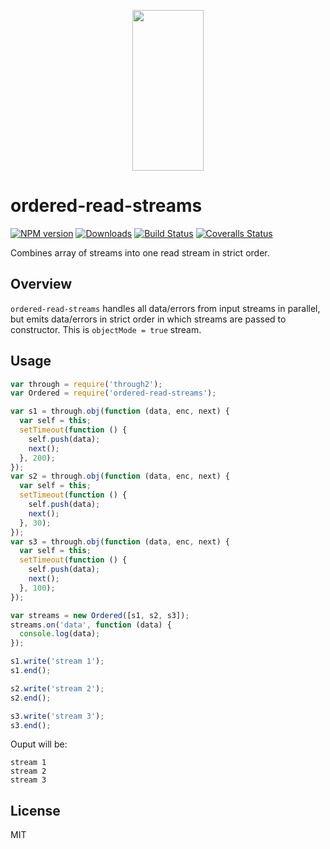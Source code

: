 <p align="center">
  <a href="http://gulpjs.com">
    <img height="257" width="114" src="https://raw.githubusercontent.com/gulpjs/artwork/master/gulp-2x.png">
  </a>
</p>

# ordered-read-streams

[![NPM version][npm-image]][npm-url] [![Downloads][downloads-image]][npm-url] [![Build Status][ci-image]][ci-url] [![Coveralls Status][coveralls-image]][coveralls-url]

Combines array of streams into one read stream in strict order.

## Overview

`ordered-read-streams` handles all data/errors from input streams in parallel, but emits data/errors in strict order in which streams are passed to constructor. This is `objectMode = true` stream.

## Usage

```js
var through = require('through2');
var Ordered = require('ordered-read-streams');

var s1 = through.obj(function (data, enc, next) {
  var self = this;
  setTimeout(function () {
    self.push(data);
    next();
  }, 200);
});
var s2 = through.obj(function (data, enc, next) {
  var self = this;
  setTimeout(function () {
    self.push(data);
    next();
  }, 30);
});
var s3 = through.obj(function (data, enc, next) {
  var self = this;
  setTimeout(function () {
    self.push(data);
    next();
  }, 100);
});

var streams = new Ordered([s1, s2, s3]);
streams.on('data', function (data) {
  console.log(data);
});

s1.write('stream 1');
s1.end();

s2.write('stream 2');
s2.end();

s3.write('stream 3');
s3.end();
```

Ouput will be:

```
stream 1
stream 2
stream 3
```

## License

MIT

<!-- prettier-ignore-start -->
[downloads-image]: https://img.shields.io/npm/dm/ordered-read-streams.svg?style=flat-square
[npm-url]: https://www.npmjs.com/package/ordered-read-streams
[npm-image]: https://img.shields.io/npm/v/ordered-read-streams.svg?style=flat-square

[ci-url]: https://github.com/gulpjs/ordered-read-streams/actions?query=workflow:dev
[ci-image]: https://img.shields.io/github/workflow/status/gulpjs/ordered-read-streams/dev?style=flat-square

[coveralls-url]: https://coveralls.io/r/gulpjs/ordered-read-streams
[coveralls-image]: https://img.shields.io/coveralls/gulpjs/ordered-read-streams/master.svg?style=flat-square
<!-- prettier-ignore-end -->
